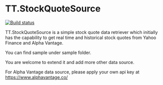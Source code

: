 TT.StockQuoteSource
===================
[![Build status](https://ci.appveyor.com/api/projects/status/t28me1m599qvub12?svg=true)](https://ci.appveyor.com/project/bruceyclee/ttstockquotesource)

TT.StockQuoteSource is a simple stock quote data retriever which initially has the capability to get real time and historical stock quotes from Yahoo Finance and Alpha Vantage.

You can find sample under sample folder.

You are welcome to extend it and add more other data source.

For Alpha Vantage data source, please apply your own api key at https://www.alphavantage.co/